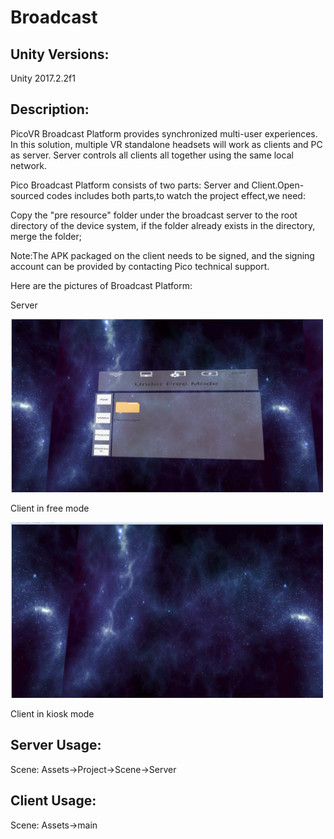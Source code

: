 # Broadcast
## Unity Versions:

Unity 2017.2.2f1

## Description:

PicoVR Broadcast Platform provides synchronized multi-user experiences. In this solution, multiple VR standalone headsets will work as clients and PC as server. Server controls all clients all together using the same local network.

Pico Broadcast Platform consists of two parts: Server and Client.Open-sourced codes includes both parts,to watch the project effect,we need:

Copy the "pre resource" folder under the broadcast server to the root directory of the device system, if the folder already exists in the directory, merge the folder;

Note:The APK packaged on the client needs to be signed, and the signing account can be provided by contacting Pico technical support.

Here are the pictures of Broadcast Platform:



Server

<a> <img src="https://github.com/picoxr/Broadcast/blob/master/freemode.png" width="500"/> </a>

Client in free mode


<a> <img src="https://github.com/picoxr/Broadcast/blob/master/kioskmode.png" width="500"/> </a>


Client in kiosk mode

## Server Usage:

Scene: Assets->Project->Scene->Server

## Client Usage:

Scene: Assets->main






